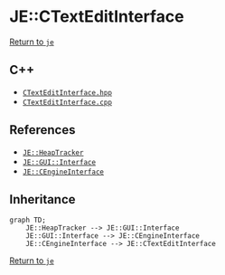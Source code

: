 # JE::CTextEditInterface

[Return to `je`](/docs/je.md)

## C++

- [`CTextEditInterface.hpp`](/src/je/CTextEditInterface.hpp)
- [`CTextEditInterface.cpp`](/src/je/CTextEditInterface.cpp)

## References

- [`JE::HeapTracker`](/docs/je/HeapTracker.md)
- [`JE::GUI::Interface`](/docs/je/GUI/Interface.md)
- [`JE::CEngineInterface`](/docs/je/CEngineInterface.md)

## Inheritance

```mermaid
graph TD;
    JE::HeapTracker --> JE::GUI::Interface
    JE::GUI::Interface --> JE::CEngineInterface
    JE::CEngineInterface --> JE::CTextEditInterface
```

[Return to `je`](/docs/je.md)